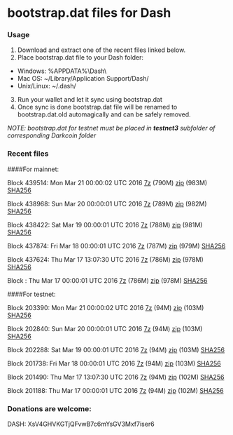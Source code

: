 # bootstrap.dat files for Dash

### Usage

1. Download and extract one of the recent files linked below.
2. Place bootstrap.dat file to your Dash folder:
 - Windows: %APPDATA%\Dash\
 - Mac OS: ~/Library/Application Support/Dash/
 - Unix/Linux: ~/.dash/
3. Run your wallet and let it sync using bootstrap.dat
4. Once sync is done bootstrap.dat file will be renamed to bootstrap.dat.old automagically and can be safely removed.

_NOTE: bootstrap.dat for testnet must be placed in **testnet3** subfolder of corresponding Darkcoin folder_

### Recent files

####For mainnet:

Block 439514: Mon Mar 21 00:00:02 UTC 2016 [7z](https://transfer.sh/15m5WY/bootstrap.dat.20160321.7z) (790M) [zip](https://transfer.sh/EBKUg/bootstrap.dat.20160321.zip) (983M) [SHA256](https://transfer.sh/BhPmW/sha256.txt)

Block 438968: Sun Mar 20 00:00:01 UTC 2016 [7z](https://transfer.sh/e11C7/bootstrap.dat.20160320.7z) (789M) [zip](https://transfer.sh/TwxHm/bootstrap.dat.20160320.zip) (982M) [SHA256](https://transfer.sh/6WrQX/sha256.txt)

Block 438422: Sat Mar 19 00:00:01 UTC 2016 [7z](https://transfer.sh/OSwMF/bootstrap.dat.20160319.7z) (788M) [zip](https://transfer.sh/rhmzm/bootstrap.dat.20160319.zip) (981M) [SHA256](https://transfer.sh/SbnG9/sha256.txt)

Block 437874: Fri Mar 18 00:00:01 UTC 2016 [7z](https://transfer.sh/10Peb1/bootstrap.dat.20160318.7z) (787M) [zip](https://transfer.sh/yN6Vk/bootstrap.dat.20160318.zip) (979M) [SHA256](https://transfer.sh/15RJP7/sha256.txt)

Block 437624: Thu Mar 17 13:07:30 UTC 2016 [7z](https://transfer.sh/11CvvS/bootstrap.dat.20160317.7z) (786M) [zip](https://transfer.sh/I3Vsc/bootstrap.dat.20160317.zip) (978M) [SHA256](https://transfer.sh/AVgsE/sha256.txt)

Block : Thu Mar 17 00:00:01 UTC 2016 [7z](https://transfer.sh/14hGDr/bootstrap.dat.20160317.7z) (786M) [zip](https://transfer.sh/bLSar/bootstrap.dat.20160317.zip) (978M) [SHA256](https://transfer.sh/eVR62/sha256.txt)

####For testnet:

Block 203390: Mon Mar 21 00:00:02 UTC 2016 [7z](https://transfer.sh/BurNi/bootstrap.dat.20160321.7z) (94M) [zip](https://transfer.sh/X4d3M/bootstrap.dat.20160321.zip) (103M) [SHA256](https://transfer.sh/117dz2/sha256.txt)

Block 202840: Sun Mar 20 00:00:01 UTC 2016 [7z](https://transfer.sh/zL1DD/bootstrap.dat.20160320.7z) (94M) [zip](https://transfer.sh/Sgp9G/bootstrap.dat.20160320.zip) (103M) [SHA256](https://transfer.sh/khTno/sha256.txt)

Block 202288: Sat Mar 19 00:00:01 UTC 2016 [7z](https://transfer.sh/9KmkY/bootstrap.dat.20160319.7z) (94M) [zip](https://transfer.sh/YSOTy/bootstrap.dat.20160319.zip) (103M) [SHA256](https://transfer.sh/3GVaC/sha256.txt)

Block 201738: Fri Mar 18 00:00:01 UTC 2016 [7z](https://transfer.sh/Sn7Bn/bootstrap.dat.20160318.7z) (94M) [zip](https://transfer.sh/ROgg4/bootstrap.dat.20160318.zip) (103M) [SHA256](https://transfer.sh/1G0Tn/sha256.txt)

Block 201490: Thu Mar 17 13:07:30 UTC 2016 [7z](https://transfer.sh/iWh4H/bootstrap.dat.20160317.7z) (94M) [zip](https://transfer.sh/WWtf2/bootstrap.dat.20160317.zip) (102M) [SHA256](https://transfer.sh/BpgFD/sha256.txt)

Block 201188: Thu Mar 17 00:00:01 UTC 2016 [7z](https://transfer.sh/14KPO/bootstrap.dat.20160317.7z) (94M) [zip](https://transfer.sh/29DNt/bootstrap.dat.20160317.zip) (102M) [SHA256](https://transfer.sh/b1er7/sha256.txt)

### Donations are welcome:

DASH: XsV4GHVKGTjQFvwB7c6mYsGV3Mxf7iser6
